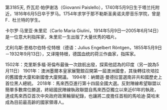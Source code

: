 第3185天, 乔瓦尼·帕伊谢洛（Giovanni Paislello），1740年5月9日生于塔兰托附近，1816年6月5日卒于罗马。1754年求学于那不勒斯圣奥诺夫廖音乐学院，曾是F．杜兰特的学生。

卡尔罗·马里亚·朱里尼（Carlo Maria Giulini，1914年5月9日—2005年6月14日）是一位意大利指挥家，朱里尼一生出版了大量优秀的唱片。

尤利乌斯·恩格尔伯特·伦特根（德语：Julius Engelbert Röntgen，1855年5月9日－1932年9月13日），又译隆特根，德国血统的荷兰作曲家，指挥家。


1502年：克里斯多福·哥倫布最後一次啟航出發，探索他認為的印度（另一說為5月11日）
1901年：澳洲墨爾本皇家展覽館召開第一屆澳洲國會，其後轉往坎培拉的舊國會大廈和新國會大廈開議。
1994年：納爾遜·曼德拉當選南非共和國歷史上首位黑人總統。
2018年：馬來西亞進行第十四屆全國大選。反對陣線希望聯盟以簡單多數席位勝選，終結國民陣線執政聯盟自馬來西亞獨立以來近61年的執政，達成馬來西亞首次中央政府政黨輪替紀錄，也讓將二度擔任首相的馬哈迪·莫哈末成為目前最高齡的國家領導人。